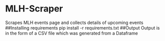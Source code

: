 # MLH-Scraper
Scrapes MLH events page and collects details of upcoming events 
##Installing requirements
pip install -r requirements.txt
##Output 
Output is in the form of a CSV file which was generated from a Dataframe
